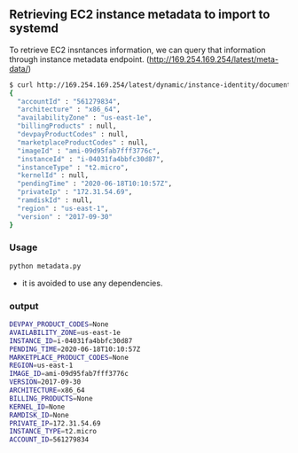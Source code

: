 ## Retrieving EC2 instance metadata to import to systemd

To retrieve EC2 insntances information, we can query that information through instance metadata endpoint. (http://169.254.169.254/latest/meta-data/)

```sh
$ curl http://169.254.169.254/latest/dynamic/instance-identity/document
{
  "accountId" : "561279834",
  "architecture" : "x86_64",
  "availabilityZone" : "us-east-1e",
  "billingProducts" : null,
  "devpayProductCodes" : null,
  "marketplaceProductCodes" : null,
  "imageId" : "ami-09d95fab7fff3776c",
  "instanceId" : "i-04031fa4bbfc30d87",
  "instanceType" : "t2.micro",
  "kernelId" : null,
  "pendingTime" : "2020-06-18T10:10:57Z",
  "privateIp" : "172.31.54.69",
  "ramdiskId" : null,
  "region" : "us-east-1",
  "version" : "2017-09-30"
}
```

### Usage
```sh
python metadata.py
```
* it is avoided to use any dependencies.

### output
```sh
DEVPAY_PRODUCT_CODES=None
AVAILABILITY_ZONE=us-east-1e
INSTANCE_ID=i-04031fa4bbfc30d87
PENDING_TIME=2020-06-18T10:10:57Z
MARKETPLACE_PRODUCT_CODES=None
REGION=us-east-1
IMAGE_ID=ami-09d95fab7fff3776c
VERSION=2017-09-30
ARCHITECTURE=x86_64
BILLING_PRODUCTS=None
KERNEL_ID=None
RAMDISK_ID=None
PRIVATE_IP=172.31.54.69
INSTANCE_TYPE=t2.micro
ACCOUNT_ID=561279834
```
